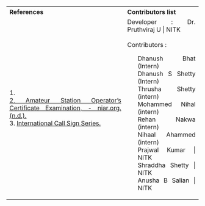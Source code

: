 <table style="text-align: justify;">
<tr style="background-color: transparent;">
  <th>References</th>
    <th>Contributors list</th>
  </tr>
  <tr style="background-color: transparent;">
  <td>
    1. <a href="http://www.niar.org/downloads/ham-downloads/Study-Manual.pdf>National Institute of Amateur Radio (NIAR).(1983)<br> "Amateur Radio Study Manual.</a></br>
    2. <a href="https://niar.org/downloads/Study-Manual-General-Grade-22.pdf">Amateur Station Operator’s Certificate Examination, - niar.org. (n.d.).</a> </br>
    3. <a href="https://www.arrl.org/international-call-sign-series">International Call Sign Series.</a></br>
   </td>
    <td>Developer : Dr. Pruthviraj U | NITK</br></br>
    Contributors :
    <ul style="list-style-type: none;">
      <li>Dhanush Bhat (Intern) </li>
      <li>Dhanush S Shetty (Intern) </li>
      <li>Thrusha Shetty (intern)</li>
      <li>Mohammed Nihal (intern)</li>
      <li>Rehan Nakwa (intern)</li>
      <li>Nihaal Ahammed (intern)</li>
      <li>Prajwal Kumar | NITK</li>
      <li>Shraddha Shetty | NITK</li>
      <li>Anusha B Salian | NITK</li>
    </ul></td>
  </tr>
</table>
